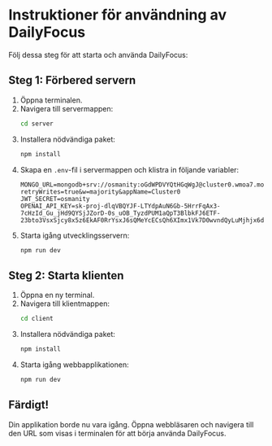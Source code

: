
# Instruktioner för användning av DailyFocus

Följ dessa steg för att starta och använda DailyFocus:

## Steg 1: Förbered servern
1. Öppna terminalen.
2. Navigera till servermappen:
   ```bash
   cd server
   ```
3. Installera nödvändiga paket:
   ```bash
   npm install
   ```
4. Skapa en `.env`-fil i servermappen och klistra in följande variabler:
   ```env
   MONGO_URL=mongodb+srv://osmanity:oGdWPDVYQtHGqWgJ@cluster0.wmoa7.mongodb.net/?retryWrites=true&w=majority&appName=Cluster0
   JWT_SECRET=osmanity
   OPENAI_API_KEY=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
   ```
4. Starta igång utvecklingsservern:
   ```bash
   npm run dev
   ```

## Steg 2: Starta klienten
1. Öppna en ny terminal.
2. Navigera till klientmappen:
   ```bash
   cd client
   ```
3. Installera nödvändiga paket:
   ```bash
   npm install
   ```
4. Starta igång webbapplikationen:
   ```bash
   npm run dev
   ```

## Färdigt!
Din applikation borde nu vara igång. Öppna webbläsaren och navigera till den URL som visas i terminalen för att börja använda DailyFocus.
